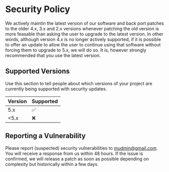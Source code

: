 # Security Policy
We actively maintin the latest version of our software and back port patches to the older 4.x, 3.x and 2.x versions whenever patching the old version is more feasable than asking the user to upgrade to the latest version.  In other words, although version 4.x is no longer actively supported, if it is possible to offer an update to allow the user to continue using that software without forcing them to upgrade to 5.x, we will do so.  It is, however strongly recommended that you use the latest version.
## Supported Versions

Use this section to tell people about which versions of your project are
currently being supported with security updates.

| Version | Supported          |
| ------- | ------------------ |
| 5.x     | :white_check_mark: |
| <5.x    | :x:                |


## Reporting a Vulnerability

Please report (suspected) security vulnerabilities to mudmin@gmail.com. You will receive a response from us within 48 hours. If the issue is confirmed, we will release a patch as soon as possible depending on complexity but historically within a few days.
